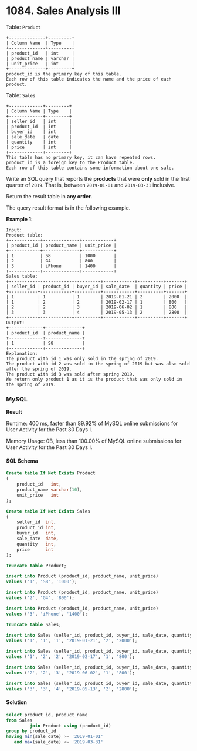 # 1084. Sales Analysis III

Table: `Product`

```
+--------------+---------+
| Column Name  | Type    |
+--------------+---------+
| product_id   | int     |
| product_name | varchar |
| unit_price   | int     |
+--------------+---------+
product_id is the primary key of this table.
Each row of this table indicates the name and the price of each product.
```

Table: `Sales`

```
+-------------+---------+
| Column Name | Type    |
+-------------+---------+
| seller_id   | int     |
| product_id  | int     |
| buyer_id    | int     |
| sale_date   | date    |
| quantity    | int     |
| price       | int     |
+-------------+---------+
This table has no primary key, it can have repeated rows.
product_id is a foreign key to the Product table.
Each row of this table contains some information about one sale.
```

Write an SQL query that reports the **products** that were **only** sold in the first quarter of `2019`. That is, between `2019-01-01` and `2019-03-31` inclusive.

Return the result table in **any order**.

The query result format is in the following example.

&#x20;

**Example 1:**

```
Input: 
Product table:
+------------+--------------+------------+
| product_id | product_name | unit_price |
+------------+--------------+------------+
| 1          | S8           | 1000       |
| 2          | G4           | 800        |
| 3          | iPhone       | 1400       |
+------------+--------------+------------+
Sales table:
+-----------+------------+----------+------------+----------+-------+
| seller_id | product_id | buyer_id | sale_date  | quantity | price |
+-----------+------------+----------+------------+----------+-------+
| 1         | 1          | 1        | 2019-01-21 | 2        | 2000  |
| 1         | 2          | 2        | 2019-02-17 | 1        | 800   |
| 2         | 2          | 3        | 2019-06-02 | 1        | 800   |
| 3         | 3          | 4        | 2019-05-13 | 2        | 2800  |
+-----------+------------+----------+------------+----------+-------+
Output:
+-------------+--------------+
| product_id  | product_name |
+-------------+--------------+
| 1           | S8           |
+-------------+--------------+
Explanation:
The product with id 1 was only sold in the spring of 2019.
The product with id 2 was sold in the spring of 2019 but was also sold after the spring of 2019.
The product with id 3 was sold after spring 2019.
We return only product 1 as it is the product that was only sold in the spring of 2019.
```

### MySQL <a href="#javascript" id="javascript"></a>

**Result**

Runtime: 400 ms, faster than 89.92% of MySQL online submissions for User Activity for the Past 30 Days I.

Memory Usage: 0B, less than 100.00% of MySQL online submissions for User Activity for the Past 30 Days I.

#### SQL Schema

```sql
Create table If Not Exists Product
(
    product_id   int,
    product_name varchar(10),
    unit_price   int
);

Create table If Not Exists Sales
(
    seller_id  int,
    product_id int,
    buyer_id   int,
    sale_date  date,
    quantity   int,
    price      int
);

Truncate table Product;

insert into Product (product_id, product_name, unit_price)
values ('1', 'S8', '1000');

insert into Product (product_id, product_name, unit_price)
values ('2', 'G4', '800');

insert into Product (product_id, product_name, unit_price)
values ('3', 'iPhone', '1400');

Truncate table Sales;

insert into Sales (seller_id, product_id, buyer_id, sale_date, quantity, price)
values ('1', '1', '1', '2019-01-21', '2', '2000');

insert into Sales (seller_id, product_id, buyer_id, sale_date, quantity, price)
values ('1', '2', '2', '2019-02-17', '1', '800');

insert into Sales (seller_id, product_id, buyer_id, sale_date, quantity, price)
values ('2', '2', '3', '2019-06-02', '1', '800');

insert into Sales (seller_id, product_id, buyer_id, sale_date, quantity, price)
values ('3', '3', '4', '2019-05-13', '2', '2800');
```

#### Solution <a href="#javascript" id="javascript"></a>

```sql
select product_id, product_name
from Sales
         join Product using (product_id)
group by product_id
having min(sale_date) >= '2019-01-01'
   and max(sale_date) <= '2019-03-31'
```
